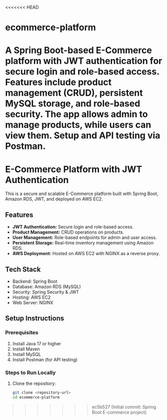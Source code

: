 <<<<<<< HEAD
# ecommerce-platform
A Spring Boot-based E-Commerce platform with JWT authentication for secure login and role-based access. Features include product management (CRUD), persistent MySQL storage, and role-based security. The app allows admin to manage products, while users can view them. Setup and API testing via Postman.
=======
# E-Commerce Platform with JWT Authentication  
This is a secure and scalable E-Commerce platform built with Spring Boot, Amazon RDS, JWT, and deployed on AWS EC2.

## Features  
- **JWT Authentication:** Secure login and role-based access.
- **Product Management:** CRUD operations on products.
- **User Management:** Role-based endpoints for admin and user access.
- **Persistent Storage:** Real-time inventory management using Amazon RDS.
- **AWS Deployment:** Hosted on AWS EC2 with NGINX as a reverse proxy.

## Tech Stack  
- Backend: Spring Boot  
- Database: Amazon RDS (MySQL)  
- Security: Spring Security & JWT  
- Hosting: AWS EC2  
- Web Server: NGINX  

## Setup Instructions  

### Prerequisites  
1. Install Java 17 or higher  
2. Install Maven  
3. Install MySQL  
4. Install Postman (for API testing)  

### Steps to Run Locally  
1. Clone the repository:
   ```bash
   git clone <repository-url>
   cd ecommerce-platform
>>>>>>> ec5b527 (Initial commit: Spring Boot E-commerce project)
